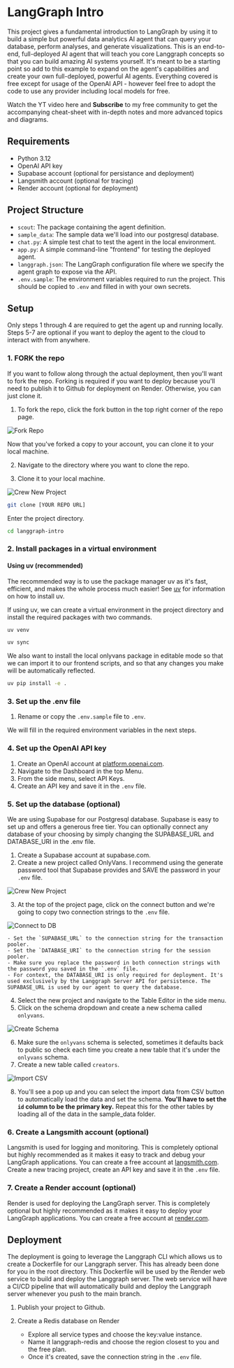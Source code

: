 # LangGraph Intro

This project gives a fundamental introduction to LangGraph by using it to build a simple but powerful data analytics AI agent that can query your database, perform analyses, and generate visualizations. This is an end-to-end, full-deployed AI agent that will teach you core Langgraph concepts so that you can build amazing AI systems yourself. It's meant to be a starting point so add to this example to expand on the agent's capabilities and create your own full-deployed, powerful AI agents. Everything covered is free except for usage of the OpenAI API - however feel free to adopt the code to use any provider including local models for free.

Watch the YT video here and **Subscribe** to my free community to get the accompanying cheat-sheet with in-depth notes and more advanced topics and diagrams.

## Requirements

- Python 3.12
- OpenAI API key
- Supabase account (optional for persistance and deployment)
- Langsmith account (optional for tracing)
- Render account (optional for deployment)

## Project Structure

- `scout`: The package containing the agent definition.
- `sample_data`: The sample data we'll load into our postgresql database.
- `chat.py`: A simple test chat to test the agent in the local environment.
- `app.py`: A simple command-line "frontend" for testing the deployed agent.
- `langgraph.json`: The LangGraph configuration file where we specify the agent graph to expose via the API.
- `.env.sample`: The environment variables required to run the project. This should be copied to `.env` and filled in with your own secrets.

## Setup

Only steps 1 through 4 are required to get the agent up and running locally. Steps 5-7 are optional if you want to deploy the agent to the cloud to interact with from anywhere.

### 1. FORK the repo

If you want to follow along through the actual deployment, then you'll want to fork the repo. Forking is required if you want to deploy because you'll need to publish it to Github for deployment on Render. Otherwise, you can just clone it.

1. To fork the repo, click the fork button in the top right corner of the repo page.

 ![Fork Repo](static/fork_repo.png)

Now that you've forked a copy to your account, you can clone it to your local machine.

2. Navigate to the directory where you want to clone the repo.

3. Clone it to your local machine.

![Crew New Project](static/clone_repo.png)

```bash
git clone [YOUR REPO URL]
```

Enter the project directory.

```bash
cd langgraph-intro
```

### 2. Install packages in a virtual environment

#### Using uv (recommended)

The recommended way is to use the package manager uv as it's fast, efficient, and makes the whole process much easier! See [uv](https://github.com/onlyvans/uv) for information on how to install uv.

If using uv, we can create a virtual environment in the project directory and install the required packages with two commands.

```bash
uv venv
```

```bash
uv sync
```

We also want to install the local onlyvans package in editable mode so that we can import it to our frontend scripts, and so that any changes you make will be automatically reflected.

```bash
uv pip install -e .
```

### 3. Set up the .env file

1. Rename or copy the `.env.sample` file to `.env`.

We will fill in the required environment variables in the next steps.

### 4. Set up the OpenAI API key

1. Create an OpenAI account at [platform.openai.com](https://platform.openai.com/).
2. Navigate to the Dashboard in the top Menu.
3. From the side menu, select API Keys.
4. Create an API key and save it in the `.env` file.

### 5. Set up the database (optional)

We are using Supabase for our Postgresql database. Supabase is easy to set up and offers a generous free tier. You can optionally connect any database of your choosing by simply changing the SUPABASE_URL and DATABASE_URI in the .env file.

1. Create a Supabase account at supabase.com.
2. Create a new project called OnlyVans. I recommend using the generate password tool that Supabase provides and SAVE the password in your `.env` file.

![Crew New Project](static/create_new_project.png)

3. At the top of the project page, click on the connect button and we're going to copy two connection strings to the `.env` file.

![Connect to DB](static/connect_to_db.png)

    - Set the `SUPABASE_URL` to the connection string for the transaction pooler.
    - Set the `DATABASE_URI` to the connection string for the session pooler.
    - Make sure you replace the password in both connection strings with the password you saved in the `.env` file.
    - For context, the DATABASE_URI is only required for deployment. It's used exclusively by the Langgraph Server API for persistence. The SUPABASE_URL is used by our agent to query the database.

4. Select the new project and navigate to the Table Editor in the side menu.
5. Click on the schema dropdown and create a new schema called `onlyvans`.

![Create Schema](static/create_new_schema.png)

6. Make sure the `onlyvans` schema is selected, sometimes it defaults back to public so check each time you create a new table that it's under the `onlyvans` schema.
7. Create a new table called `creators`.

![Import CSV](static/import_csv.png)

8. You'll see a pop up and you can select the import data from CSV button to automatically load the data and set the schema. **You'll have to set the `id` column to be the primary key.** Repeat this for the other tables by loading all of the data in the sample_data folder.

### 6. Create a Langsmith account (optional)

Langsmith is used for logging and monitoring. This is completely optional but highly recommended as it makes it easy to track and debug your LangGraph applications. You can create a free account at [langsmith.com](https://smith.langchain.com/). Create a new tracing project, create an API key and save it in the `.env` file.

### 7. Create a Render account (optional)

Render is used for deploying the LangGraph server. This is completely optional but highly recommended as it makes it easy to deploy your LangGraph applications. You can create a free account at [render.com](https://render.com/).

## Deployment

The deployment is going to leverage the Langgraph CLI which allows us to create a Dockerfile for our Langgraph server. This has already been done for you in the root directory. This Dockerfile will be used by the Render web service to build and deploy the Langgraph server. The web service will have a CI/CD pipeline that will automatically build and deploy the Langgraph server whenever you push to the main branch.

1. Publish your project to Github.
2. Create a Redis database on Render

    - Explore all service types and choose the key:value instance.
    - Name it langgraph-redis and choose the region closest to you and the free plan.
    - Once it's created, save the connection string in the `.env` file.
